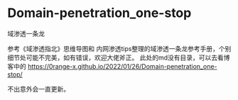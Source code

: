 # Domain-penetration_one-stop
域渗透一条龙

参考《域渗透指北》思维导图和 内网渗透tips整理的域渗透一条龙参考手册，个别细节处可能不完美，如有错误，欢迎大佬斧正。
此处的md没有目录，可以去看博客中的
https://0range-x.github.io/2022/01/26/Domain-penetration_one-stop/

不出意外会一直更新。

